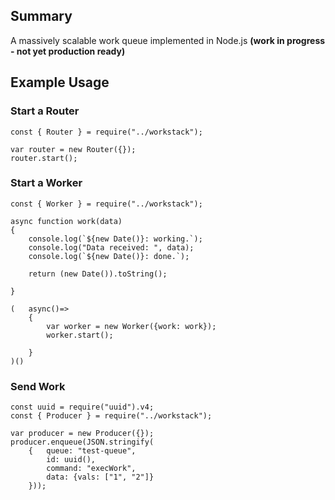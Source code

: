 ## Summary
A massively scalable work queue implemented in Node.js **(work in progress - not yet production ready)**


## Example Usage

### Start a Router
```
const { Router } = require("../workstack");

var router = new Router({});
router.start();
```

### Start a Worker
```
const { Worker } = require("../workstack");

async function work(data)
{   
    console.log(`${new Date()}: working.`);
    console.log("Data received: ", data);
    console.log(`${new Date()}: done.`);
    
    return (new Date()).toString();

}

(   async()=>
    {   
        var worker = new Worker({work: work});
        worker.start();

    }
)()
```

### Send Work
```
const uuid = require("uuid").v4;
const { Producer } = require("../workstack");

var producer = new Producer({});
producer.enqueue(JSON.stringify(
    {   queue: "test-queue",
        id: uuid(),
        command: "execWork", 
        data: {vals: ["1", "2"]}
    }));

```